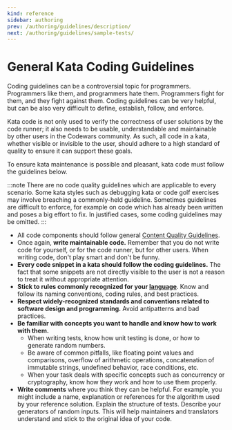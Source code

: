 ```yaml
---
kind: reference
sidebar: authoring
prev: /authoring/guidelines/description/
next: /authoring/guidelines/sample-tests/
---
```


# General Kata Coding Guidelines

Coding guidelines can be a controversial topic for programmers. Programmers like them, and programmers hate them. Programmers fight for them, and they fight against them. Coding guidelines can be very helpful, but can be also very difficult to define, establish, follow, and enforce.

Kata code is not only used to verify the correctness of user solutions by the code runner; it also needs to be usable, understandable and maintainable by other users in the Codewars community. As such, all code in a kata, whether visible or invisible to the user, should adhere to a high standard of quality to ensure it can support these goals.

To ensure kata maintenance is possible and pleasant, kata code must follow the guidelines below.

:::note
There are no code quality guidelines which are applicable to every scenario. Some kata styles such as debugging kata or code golf exercises may involve breaching a commonly-held guideline. Sometimes guidelines are difficult to enforce, for example on code which has already been written and poses a big effort to fix. In justified cases, some coding guidelines may be omitted.
:::

- All code components should follow general [Content Quality Guidelines](/authoring/guidelines/).
- Once again, **write maintainable code.** Remember that you do not write code for yourself, or for the code runner, but for other users. When writing code, don't play smart and don't be funny.
- **Every code snippet in a kata should follow the coding guidelines.** The fact that some snippets are not directly visible to the user is not a reason to treat it without appropriate attention.
- **Stick to rules commonly recognized for your [language](/languages/)**. Know and follow its naming conventions, coding rules, and best practices.
- **Respect widely-recognized standards and conventions related to software design and programming.** Avoid antipatterns and bad practices.
- **Be familiar with concepts you want to handle and know how to work with them.**
  - When writing tests, know how unit testing is done, or how to generate random numbers.
  - Be aware of common pitfalls, like floating point values and comparisons, overflow of arithmetic operations, concatenation of immutable strings, undefined behavior, race conditions, etc.
  - When your task deals with specific concepts such as concurrency or cryptography, know how they work and how to use them properly.
- **Write comments** where you think they can be helpful. For example, you might include a name, explanation or references for the algorithm used by your reference solution. Explain the structure of tests. Describe your generators of random inputs. This will help maintainers and translators understand and stick to the original idea of your code.
